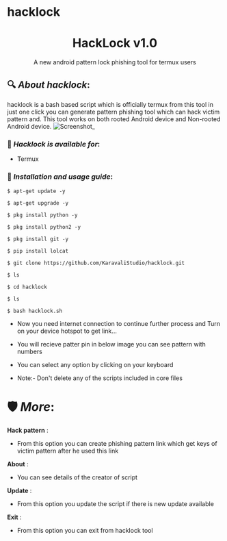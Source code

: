 # hacklock
<h1 align="center">HackLock v1.0</h1>
<p align="center">
      A new android pattern lock phishing tool for termux users
</p>

## 🔍 ***About hacklock***:

hacklock is a bash based script which is officially termux from this tool in just one click you can generate pattern phishing tool which can hack victim pattern and. This tool works on both rooted Android device and Non-rooted Android device.
![Screenshot_](IMG_20200419_215804.jpg )

### 📌 ***Hacklock is available for***:

* Termux

### 📌 ***Installation and usage guide***:
```
$ apt-get update -y
```
```
$ apt-get upgrade -y
```
```
$ pkg install python -y 
```
```
$ pkg install python2 -y
```
```
$ pkg install git -y
```
```
$ pip install lolcat
```
```
$ git clone https://github.com/KaravaliStudio/hacklock.git
```
```
$ ls
```
```
$ cd hacklock
```
```
$ ls
```
```
$ bash hacklock.sh
```

* Now you need internet connection to continue further process and Turn on your device hotspot to get link...

* You will recieve patter pin in below image you can see pattern with numbers

* You can select any option by clicking on your keyboard

* Note:- Don't delete any of the scripts included in core files

# 🛡 ***More***:

__Hack pattern__ :
- From this option you can create phishing pattern link which get keys of victim pattern after he used this link

__About__ :
- You can see details of the creator of script

__Update__ :
- From this option you update the script if there is new update available

__Exit__ :
- From this option you can exit from hacklock tool 
